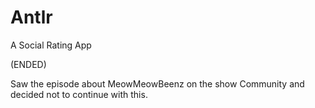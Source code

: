 # Antlr

A Social Rating App

(ENDED)

Saw the episode about MeowMeowBeenz on the show Community and decided not to continue with this.  
